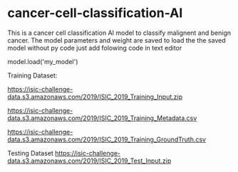 # cancer-cell-classification-AI

This is a cancer cell classification AI model to classify malignent and benign cancer.
The model parameters and weight are saved to load the the saved model without py code just add folowing code in text editor 

model.load('my_model')

Training Dataset:

https://isic-challenge-data.s3.amazonaws.com/2019/ISIC_2019_Training_Input.zip

https://isic-challenge-data.s3.amazonaws.com/2019/ISIC_2019_Training_Metadata.csv

https://isic-challenge-data.s3.amazonaws.com/2019/ISIC_2019_Training_GroundTruth.csv

Testing Dataset
https://isic-challenge-data.s3.amazonaws.com/2019/ISIC_2019_Test_Input.zip
